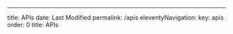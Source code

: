 ---
title: APIs
date: Last Modified 
permalink: /apis
eleventyNavigation:
  key: apis
  order: 0
  title: APIs 




